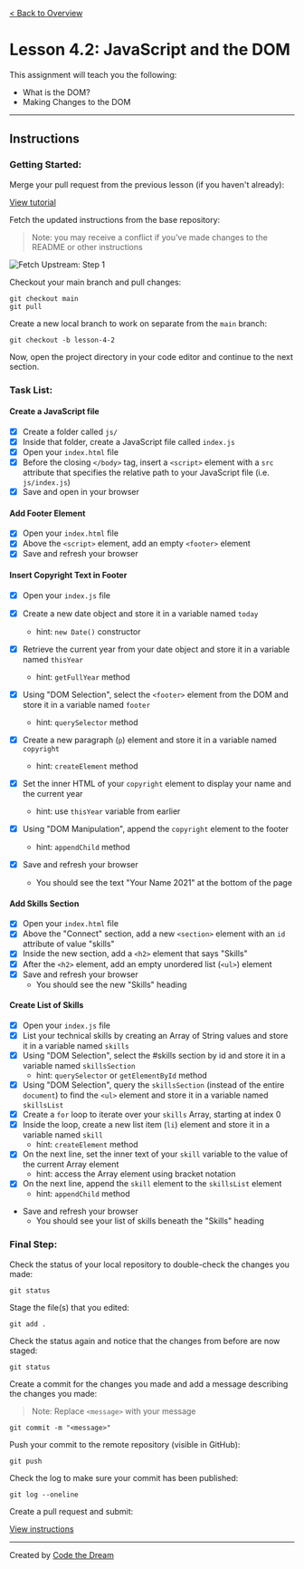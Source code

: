 [< Back to Overview](../../README.md)

# Lesson 4.2: JavaScript and the DOM

This assignment will teach you the following:

- What is the DOM?
- Making Changes to the DOM

---

## Instructions

### Getting Started:

Merge your pull request from the previous lesson (if you haven't already):

[View tutorial](../common/how-to-merge.md)

Fetch the updated instructions from the base repository:

> Note: you may receive a conflict if you've made changes to the README or other instructions

![Fetch Upstream: Step 1](../assets/fetch-upstream/step-1.jpg)

Checkout your main branch and pull changes:

    git checkout main
    git pull

Create a new local branch to work on separate from the `main` branch:

    git checkout -b lesson-4-2

Now, open the project directory in your code editor and continue to the next section.

### Task List:

#### Create a JavaScript file

- [x] Create a folder called `js/`
- [x] Inside that folder, create a JavaScript file called `index.js`
- [x] Open your `index.html` file
- [x] Before the closing `</body>` tag, insert a `<script>` element with a `src` attribute that specifies the relative path to your JavaScript file (i.e. `js/index.js`)
- [x] Save and open in your browser

#### Add Footer Element

- [x] Open your `index.html` file
- [x] Above the `<script>` element, add an empty `<footer>` element
- [x] Save and refresh your browser

#### Insert Copyright Text in Footer

- [x] Open your `index.js` file

- [x] Create a new date object and store it in a variable named `today`
  - hint: `new Date()` constructor
- [x] Retrieve the current year from your date object and store it in a variable named `thisYear`
  - hint: `getFullYear` method

- [x] Using "DOM Selection", select the `<footer>` element from the DOM and store it in a variable named `footer`
  - hint: `querySelector` method
- [x] Create a new paragraph (`p`) element and store it in a variable named `copyright`
  - hint: `createElement` method
- [x] Set the inner HTML of your `copyright` element to display your name and the current year
  - hint: use `thisYear` variable from earlier
- [x] Using "DOM Manipulation", append the `copyright` element to the footer
  - hint: `appendChild` method
- [x] Save and refresh your browser
  - You should see the text "Your Name 2021" at the bottom of the page

#### Add Skills Section

- [x] Open your `index.html` file
- [x] Above the "Connect" section, add a new `<section>` element with an `id` attribute of value "skills"
- [x] Inside the new section, add a `<h2>` element that says "Skills"
- [x] After the `<h2>` element, add an empty unordered list (`<ul>`) element
- [x] Save and refresh your browser
  - You should see the new "Skills" heading

#### Create List of Skills

- [x] Open your `index.js` file
- [x] List your technical skills by creating an Array of String values and store it in a variable named `skills`
- [x] Using "DOM Selection", select the #skills section by id and store it in a variable named `skillsSection`
  - hint: `querySelector` or `getElementById` method
- [x] Using "DOM Selection", query the `skillsSection` (instead of the entire `document`) to find the `<ul>` element and store it in a variable named `skillsList`
- [x] Create a `for` loop to iterate over your `skills` Array, starting at index 0
- [x] Inside the loop, create a new list item (`li`) element and store it in a variable named `skill`
  - hint: `createElement` method
- [x] On the next line, set the inner text of your `skill` variable to the value of the current Array element
  - hint: access the Array element using bracket notation
- [x] On the next line, append the `skill` element to the `skillsList` element
  - hint: `appendChild` method
- Save and refresh your browser
  - You should see your list of skills beneath the "Skills" heading

### Final Step:

Check the status of your local repository to double-check the changes you made:

    git status

Stage the file(s) that you edited:

    git add .

Check the status again and notice that the changes from before are now staged:

    git status

Create a commit for the changes you made and add a message describing the changes you made:

> Note: Replace `<message>` with your message

    git commit -m "<message>"

Push your commit to the remote repository (visible in GitHub):

    git push

Check the log to make sure your commit has been published:

    git log --oneline

Create a pull request and submit:

[View instructions](../common/how-to-pull-request.md)

---

Created by [Code the Dream](https://www.codethedream.org)
